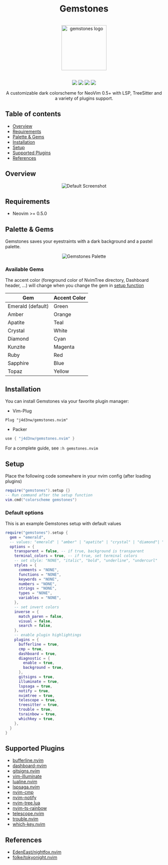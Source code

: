 <h1 align="center">Gemstones</h1>
<br />
<div align="center">
  <img
    width="144px"
    height="144px"
    src="https://raw.githubusercontent.com/j4d3nw/gemstones.nvim/main/media/logo.svg"
    alt="gemstones logo"
  />
</div>
<br />
<p align="center">
  <a href="https://github.com/j4d3nw/gemstones.nvim/stargazers"><img src="https://img.shields.io/github/stars/j4d3nw/gemstones.nvim?colorA=1b2125&colorB=73aace&style=for-the-badge"></a>
  <a href="https://github.com/j4d3nw/gemstones.nvim/issues"><img src="https://img.shields.io/github/issues/j4d3nw/gemstones.nvim?colorA=1b2125&colorB=f08789&style=for-the-badge"></a>
  <a href="https://github.com/j4d3nw/gemstones.nvim/contributors"><img src="https://img.shields.io/github/contributors/j4d3nw/gemstones.nvim?colorA=1b2125&colorB=83c1ae&style=for-the-badge"></a>
  <a href="https://github.com/j4d3nw/gemstones.nvim/network/members"><img src="https://img.shields.io/github/forks/j4d3nw/gemstones.nvim?colorA=1b2125&colorB=b3a8f9&style=for-the-badge"></a>
</p>

<p align="center">
  A customizable dark colorscheme for NeoVim 0.5+ with LSP, TreeSitter and a variety of plugins support.
</p>

## Table of contents

- [Overview](#overview)
- [Requirements](#requirements)
- [Palette & Gems](#palette-gems)
- [Installation](#Installation)
- [Setup](#setup)
- [Supported Plugins](#supported-plugins)
- [References](#references)

## Overview

<div align="center">
  <img 
    src="https://raw.githubusercontent.com/j4d3nw/gemstones.nvim/main/media/screenshot.png"
    alt="Default Screenshot"
  />
</div>

## Requirements

- Neovim >= 0.5.0

## Palette & Gems

Gemstones saves your eyestraints with a dark background and a pastel palette.

<div align="center">
  <img 
    src="https://raw.githubusercontent.com/j4d3nw/gemstones.nvim/main/media/palette.svg"
    alt="Gemstones Palette"
  />
</div>

### Available Gems

The accent color (foreground color of NvimTree directory, Dashboard header, ...)
will change when you change the gem in [setup function](#setup)

|Gem                |Accent Color   |
|-------------------|---------------|
|Emerald (default)  |Green          |
|Amber              |Orange         |
|Apatite            |Teal           |
|Crystal            |White          |
|Diamond            |Cyan           |
|Kunzite            |Magenta        |
|Ruby               |Red            |
|Sapphire           |Blue           |
|Topaz              |Yellow         |

## Installation

You can install Gemstones via your favorite plugin manager:

- Vim-Plug
```vim
Plug "j4d3nw/gemstones.nvim"
```

- Packer
```lua
use { "j4d3nw/gemstones.nvim" }
```

For a complete guide, see ```:h gemstones.nvim```

## Setup

Place the following code somewhere in your nvim config (after loading plugins)

```lua
require("gemstones").setup {}
-- Run command after the setup function
vim.cmd("colorscheme gemstones")
```

### Default options

This is an example Gemstones setup with default values

```lua
require("gemstones").setup {
  gem = "emerald",
  -- values: "emerald" | "amber" | "apatite" | "crystal" | "diamond"| "kunzite" | "ruby" | "sapphire" | "topaz"
  options = {
    transparent = false, -- if true, background is transparent
    terminal_colors = true, -- if true, set terminal colors
    -- set style: "NONE", "italic", "bold", "underline", "undercurl"
    styles = {
      comments = "NONE",
      functions = "NONE",
      keywords = "NONE",
      numbers = "NONE",
      strings = "NONE",
      types = "NONE",
      variables = "NONE",
    },
    -- set invert colors
    inverse = {
      match_paren = false,
      visual = false,
      search = false,
    },
    -- enable plugin highlightings
    plugins = {
      bufferline = true,
      cmp = true,
      dashboard = true,
      diagnostic = {
        enable = true,
        background = true,
      },
      gitsigns = true,
      illuminate = true,
      lspsaga = true,
      notify = true,
      nvimtree = true,
      telescope = true,
      treesitter = true,
      trouble = true,
      tsrainbow = true,
      whichkey = true,
    },
  }
}
```

## Supported Plugins

- [bufferline.nvim](https://github.com/akinsho/bufferline.nvim)
- [dashboard-nvim](https://github.com/glepnir/dashboard-nvim)
- [gitsigns.nvim](https://github.com/lewis6991/gitsigns.nvim)
- [vim-illuminate](https://github.com/RRethy/vim-illuminate)
- [lualine.nvim](https://github.com/nvim-lualine/lualine.nvim)
- [lspsaga.nvim](https://github.com/glepnir/lspsaga.nvim)
- [nvim-cmp](https://github.com/hrsh7th/nvim-cmp)
- [nvim-notify](https://github.com/rcarriga/nvim-notify)
- [nvim-tree.lua](https://github.com/kyazdani42/nvim-tree.lua)
- [nvim-ts-rainbow](https://github.com/p00f/nvim-ts-rainbow)
- [telescope.nvim](https://github.com/nvim-telescope/telescope.nvim)
- [trouble.nvim](https://github.com/folke/trouble.nvim)
- [which-key.nvim](https://github.com/folke/which-key.nvim)

## References

- [EdenEast/nightfox.nvim](https://github.com/EdenEast/nightfox.nvim)
- [folke/tokyonight.nvim](https://github.com/folke/tokyonight.nvim)
